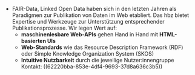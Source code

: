 - FAIR-Data, Linked Open Data haben sich in den letzten Jahren als Paradigmen zur Publikation von Daten im Web etabliert. Das hbz bietet Expertise und Werkzeuge zur Unterstützung entsprechender Publikationsprozesse. Wir legen Wert auf:
  * **maschinenlesbare Web-APIs** gehen Hand in Hand mit **HTML-basierten UIs**
  * **Web-Standards** wie das Resource Description Framework (RDF) oder Simple Knowledge Organization System (SKOS)
  * **Intuitive Nutzbarkeit** durch die jeweilige Nutzer:innengruppe
  Kontakt: ((62220bba-853e-4df4-9693-37d8a636c3b5))
